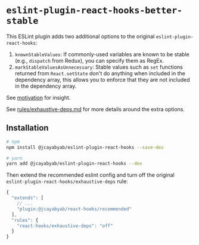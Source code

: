# `eslint-plugin-react-hooks-better-stable`

This ESLint plugin adds two additional options to the original `eslint-plugin-react-hooks`:

1. `knownStableValues`: If commonly-used variables are known to be stable (e.g., `dispatch` from Redux), you can specify them as RegEx.
2. `markStableValuesAsUnnecessary`: Stable values such as `set` functions returned from `React.setState` don't do anything when included in the dependency array, this allows you to enforce that they are not included in the dependency array.

See [motivation](./MOTIVATION.md) for insight.

See [rules/exhaustive-deps.md](./docs/rules/exhaustive-deps.md) for more details around the extra options.

## Installation

```sh
# npm
npm install @jcayabyab/eslint-plugin-react-hooks --save-dev

# yarn
yarn add @jcayabyab/eslint-plugin-react-hooks --dev
```

Then extend the recommended eslint config and turn off the original `eslint-plugin-react-hooks/exhaustive-deps` rule:

```js
{
  "extends": [
    // ...
    "plugin:@jcayabyab/react-hooks/recommended"
  ],
  "rules": {
    "react-hooks/exhaustive-deps": "off"
  }
}
```
